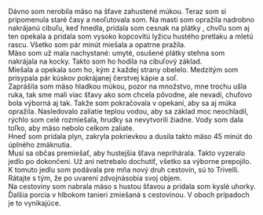 Dávno som nerobila mäso na šťave zahustené múkou. Teraz som si pripomenula staré časy a neoľutovala som. Na masti som opražila nadrobno nakrájanú cibuľu, keď hnedla, pridala som cesnak na plátky , chvíľu som aj ten opekala a pridala som vysoko kopcovitú lyžicu hustého pretlaku a mletú rascu. Všetko som pár minút miešala a opatrne pražila. <br />
Mäso som už mala nachystané: umyté, osušené plátky stehna som nakrájala na kocky. Takto som ho hodila na cibuľový základ. <br />
Miešala a opekala som ho, kým z každej strany obelelo. Medzitým som prisypala pár kúskov pokrájanej čerstvej kápie a soľ. <br />
Zaprášila som mäso hladkou múkou, pozor na množstvo, mne trochu ušla ruka, tak sme mali viac šťavy ako som chcela pôvodne, ale nevadí, chuťovo bola výborná aj tak. Takže som pokračovala v opekaní, aby sa aj múka opražila. Nasledovalo zaliatie teplou vodou, aby sa základ moc neochladil, rýchlo som celé rozmiešala, hrudky sa nevytvorili žiadne. Vody som dala toľko, aby mäso nebolo celkom zaliate. <br />
Hneď som pridala plyn, zakryla pokrievkou a dusila takto mäso 45 minút do úplného zmäknutia. <br />
Musí sa občas premiešať, aby hustejšia šťava neprihárala. Takto vyzeralo jedlo po dokončení. Už ani netrebalo dochutiť, všetko sa výborne prepojilo. <br />
K tomuto jedlu som podávala pre mňa nový druh cestovín, sú to Trivelli. Rátajte s tým, že po uvarení zdvojnásobia svoj objem. <br />
Na cestoviny som nabrala mäso s hustou šťavou a pridala som kyslé uhorky. <br />
Ďalšia porcia v hlbokom tanieri zmiešaná s cestovinou. V oboch prípadoch je to vynikajúce.
